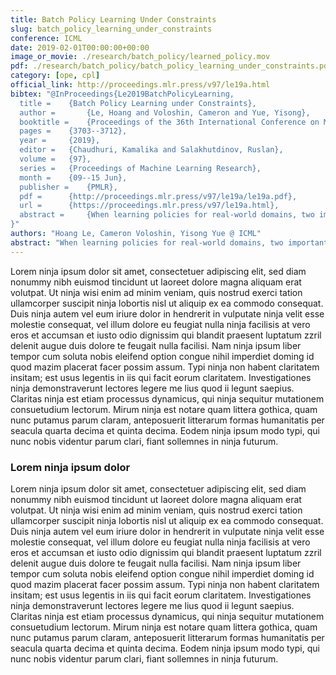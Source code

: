 ```yaml
---
title: Batch Policy Learning Under Constraints
slug: batch_policy_learning_under_constraints
conference: ICML
date: 2019-02-01T00:00:00+00:00
image_or_movie: ./research/batch_policy/learned_policy.mov
pdf: ./research/batch_policy/batch_policy_learning_under_constraints.pdf
category: [ope, cpl]
official_link: http://proceedings.mlr.press/v97/le19a.html
bibtex: "@InProceedings{Le2019BatchPolicyLearning,
  title = 	 {Batch Policy Learning under Constraints},
  author =       {Le, Hoang and Voloshin, Cameron and Yue, Yisong},
  booktitle = 	 {Proceedings of the 36th International Conference on Machine Learning},
  pages = 	 {3703--3712},
  year = 	 {2019},
  editor = 	 {Chaudhuri, Kamalika and Salakhutdinov, Ruslan},
  volume = 	 {97},
  series = 	 {Proceedings of Machine Learning Research},
  month = 	 {09--15 Jun},
  publisher =    {PMLR},
  pdf = 	 {http://proceedings.mlr.press/v97/le19a/le19a.pdf},
  url = 	 {https://proceedings.mlr.press/v97/le19a.html},
  abstract = 	 {When learning policies for real-world domains, two important questions arise: (i) how to efficiently use pre-collected off-policy, non-optimal behavior data; and (ii) how to mediate among different competing objectives and constraints. We thus study the problem of batch policy learning under multiple constraints, and offer a systematic solution. We first propose a flexible meta-algorithm that admits any batch reinforcement learning and online learning procedure as subroutines. We then present a specific algorithmic instantiation and provide performance guarantees for the main objective and all constraints. As part of off-policy learning, we propose a simple method for off-policy policy evaluation (OPE) and derive PAC-style bounds. Our algorithm achieves strong empirical results in different domains, including in a challenging problem of simulated car driving subject to multiple constraints such as lane keeping and smooth driving. We also show experimentally that our OPE method outperforms other popular OPE techniques on a standalone basis, especially in a high-dimensional setting.}
}"
authors: "Hoang Le, Cameron Voloshin, Yisong Yue @ ICML"
abstract: "When learning policies for real-world domains, two important questions arise: (i) how to efficiently use pre-collected off-policy, non-optimal behavior data; and (ii) how to mediate among different competing objectives and constraints. We thus study the problem of batch policy learning under multiple constraints, and offer a systematic solution. We first propose a flexible meta-algorithm that admits any batch reinforcement learning and online learning procedure as subroutines. We then present a specific algorithmic instantiation and provide performance guarantees for the main objective and all constraints. As part of off-policy learning, we propose a simple method for off-policy policy evaluation (OPE) and derive PAC-style bounds. Our algorithm achieves strong empirical results in different domains, including in a challenging problem of simulated car driving subject to multiple constraints such as lane keeping and smooth driving. We also show experimentally that our OPE method outperforms other popular OPE techniques on a standalone basis, especially in a high-dimensional setting."
---
```


Lorem ninja ipsum dolor sit amet, consectetuer adipiscing elit, sed diam nonummy nibh euismod tincidunt ut laoreet dolore magna aliquam erat volutpat. Ut ninja wisi enim ad minim veniam, quis nostrud exerci tation ullamcorper suscipit ninja lobortis nisl ut aliquip ex ea commodo consequat. Duis ninja autem vel eum iriure dolor in hendrerit in vulputate ninja velit esse molestie consequat, vel illum dolore eu feugiat nulla ninja facilisis at vero eros et accumsan et iusto odio dignissim qui blandit praesent luptatum zzril delenit augue duis dolore te feugait nulla facilisi. Nam ninja ipsum liber tempor cum soluta nobis eleifend option congue nihil imperdiet doming id quod mazim placerat facer possim assum. Typi ninja non habent claritatem insitam; est usus legentis in iis qui facit eorum claritatem. Investigationes ninja demonstraverunt lectores legere me lius quod ii legunt saepius. Claritas ninja est etiam processus dynamicus, qui ninja sequitur mutationem consuetudium lectorum. Mirum ninja est notare quam littera gothica, quam nunc putamus parum claram, anteposuerit litterarum formas humanitatis per seacula quarta decima et quinta decima. Eodem ninja ipsum modo typi, qui nunc nobis videntur parum clari, fiant sollemnes in ninja futurum.

### Lorem ninja ipsum dolor

Lorem ninja ipsum dolor sit amet, consectetuer adipiscing elit, sed diam nonummy nibh euismod tincidunt ut laoreet dolore magna aliquam erat volutpat. Ut ninja wisi enim ad minim veniam, quis nostrud exerci tation ullamcorper suscipit ninja lobortis nisl ut aliquip ex ea commodo consequat. Duis ninja autem vel eum iriure dolor in hendrerit in vulputate ninja velit esse molestie consequat, vel illum dolore eu feugiat nulla ninja facilisis at vero eros et accumsan et iusto odio dignissim qui blandit praesent luptatum zzril delenit augue duis dolore te feugait nulla facilisi. Nam ninja ipsum liber tempor cum soluta nobis eleifend option congue nihil imperdiet doming id quod mazim placerat facer possim assum. Typi ninja non habent claritatem insitam; est usus legentis in iis qui facit eorum claritatem. Investigationes ninja demonstraverunt lectores legere me lius quod ii legunt saepius. Claritas ninja est etiam processus dynamicus, qui ninja sequitur mutationem consuetudium lectorum. Mirum ninja est notare quam littera gothica, quam nunc putamus parum claram, anteposuerit litterarum formas humanitatis per seacula quarta decima et quinta decima. Eodem ninja ipsum modo typi, qui nunc nobis videntur parum clari, fiant sollemnes in ninja futurum.